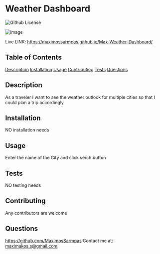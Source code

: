 # Weather Dashboard
  ![Github License](https://img.shields.io/badge/license-MIT-green)
  
  ![image](https://user-images.githubusercontent.com/117605647/220519876-59a5063e-a63e-4834-a316-55140fb70eb6.png)

  Live LINK: https://maximossarmpas.github.io/Max-Weather-Dashboard/

  ## Table of Contents
  
  [Description](#description)
  [Installation](#installation)
  [Usage](#usage)
  [Contributing](#contributing)
  [Tests](#tests)
  [Questions](#questions)
  
  ## Description
  As a traveler I want to see the weather outlook for multiple cities so that I could plan a trip accordingly
  
  ## Installation
  NO installation needs
  
  ## Usage
  Enter the name of the City and click serch button
  
  ## Tests
  NO testing needs
  
  ## Contributing
  Any contributors are welcome
  
  
  
  ## Questions
  https://github.com/MaximosSarmpas 
  Contact me at: maximakos.s@gmail.com

